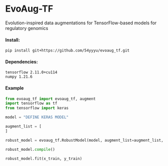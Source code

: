 # EvoAug-TF
Evolution-inspired data augmentations for TensorFlow-based models for regulatory genomics

#### Install:

```
pip install git+https://github.com/54yyyu/evoaug_tf.git
```


#### Dependencies:

```
tensorflow 2.11.0+cu114
numpy 1.21.6
```

#### Example

```python
from evoaug_tf import evoaug_tf, augment
import tensorflow as tf
from tensorflow import keras

model = "DEFINE KERAS MODEL"

augment_list = [
]

robust_model = evoaug_tf.RobustModel(model, augment_list=augment_list, max_augs_per_seq=2, hard_aug=True, inference_aug=False)

robust_model.compile()

robust_model.fit(x_train, y_train)
```
